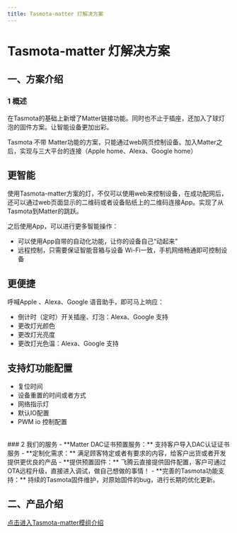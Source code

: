 ```yaml
---
title: Tasmota-matter 灯解决方案
---
```


# Tasmota-matter 灯解决方案

## 一、方案介绍

### 1 概述

在Tasmota的基础上新增了Matter链接功能。同时也不止于插座，还加入了球灯泡的固件方案。让智能设备更加出彩。

Tasmota 不带 Matter功能的方案，只能通过web网页控制设备。加入Matter之后，实现与三大平台的连接（Apple home、Alexa、Google home）

## 更智能
使用Tasmota-matter方案的灯，不仅可以使用web来控制设备，在成功配网后，还可以通过web页面显示的二维码或者设备贴纸上的二维码连接App。实现了从Tasmota到Matter的跳跃。

之后使用App，可以进行更多智能操作：

- 可以使用App自带的自动化功能，让你的设备自己“动起来”
- 远程控制，只需要保证智能音箱与设备 Wi-Fi一致，手机网络畅通即可控制设备

## 更便捷

呼喊Apple 、Alexa、Google 语音助手，即可马上响应：

- 倒计时（定时）开关插座、灯泡：Alexa、Google 支持
- 更改灯光颜色
- 更改灯光亮度
- 更改灯光色温：Alexa、Google 支持

## 支持灯功能配置
- 复位时间
- 设备重置的时间或者方式
- 网络指示灯
- 默认IO配置
- PWM io 控制配置

<br>
### 2 我们的服务
- **Matter DAC证书预置服务：** 支持客户导入DAC认证证书服务 
- **定制化需求：** 满足顾客特定或者有要求的内容，给客户出货或者开发提供更优良的产品
- **提供预置固件：** 飞腾云直接提供固件配置，客户可通过OTA远程升级，直接进入调试，做自己想做的事情！
- **完善的Tasmota功能支持：** 持续的Tasmota固件维护，对原始固件的bug，进行长期的优化更新。

## 二、产品介绍
[点击进入Tasmota-matter模组介绍](../../products/tasmota/tasmota-matter.md)

